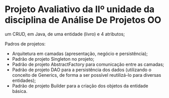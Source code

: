 # Projeto Avaliativo da IIº unidade da disciplina de Análise De Projetos OO

um CRUD, em Java, de uma entidade (livro) e 4 atributos;

Padros de projetos: 
* Arquitetura em camadas (apresentação, negócio e persistência);
* Padrão de projeto Singleton no projeto;
* Padrão de projeto AbstractFactory para comunicação entre as camadas;
* Padrão de projeto DAO para a persistência dos dados (utilizando o conceito de Generics, de forma a ser possível reutilizá-lo para diversas entidades);
* Padrão de projeto Builder para a criação dos objetos da entidade básica.
